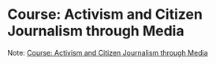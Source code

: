 # Course: Activism and Citizen Journalism through Media

Note: [Course: Activism and Citizen Journalism through Media](https://app.yinxiang.com/shard/s27/nl/6744055/e21b126c-a24e-4d28-a01a-7626693a928d)

